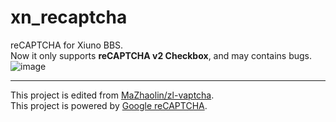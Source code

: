 # xn_recaptcha
reCAPTCHA for Xiuno BBS.  
Now it only supports **reCAPTCHA v2 Checkbox**, and may contains bugs.  
![image](https://user-images.githubusercontent.com/45872450/182069828-d8ad255b-3117-4781-94ab-416edcd1eec0.png)  

--------

This project is edited from [MaZhaolin/zl-vaptcha](https://github.com/MaZhaolin/zl-vaptcha).  
This project is powered by [Google reCAPTCHA](https://www.google.com/recaptcha/about/).
